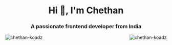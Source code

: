 <h1 align="center">Hi 👋, I'm Chethan</h1>
<h3 align="center">A passionate frontend developer from India</h3>
<p align="left">
</p>

<p><img align="right" src="https://github-readme-streak-stats.herokuapp.com/?user=chethan-koadz&" alt="chethan-koadz" /></p>

<p><img align="left" src="https://github-readme-stats.vercel.app/api?username=chethan-koadz&show_icons=true&locale=en" alt="chethan-koadz" /></p>

